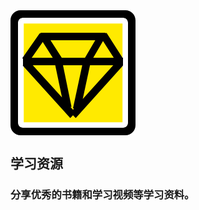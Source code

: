 
<img src="../.vuepress/public/icons/icon_sketch.png" align="center"/>

## 学习资源

### 分享优秀的书籍和学习视频等学习资料。
